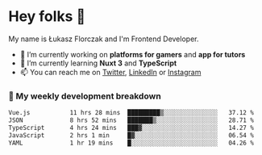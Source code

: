 # Hey folks 👋

My name is Łukasz Florczak and I'm Frontend Developer. 

- 🔭 I’m currently working on **platforms for gamers** and **app for tutors**
- 🌱 I’m currently learning **Nuxt 3** and **TypeScript**
- 📫 You can reach me on [Twitter](https://twitter.com/lukaszflorczak), [LinkedIn](https://pl.linkedin.com/in/lukasz-florczak) or [Instagram](https://instagram.com/lukaszflorczak)


### 🧮 My weekly development breakdown

<!--START_SECTION:waka-->

```txt
Vue.js           11 hrs 28 mins  █████████▒░░░░░░░░░░░░░░░   37.12 %
JSON             8 hrs 52 mins   ███████▒░░░░░░░░░░░░░░░░░   28.71 %
TypeScript       4 hrs 24 mins   ███▓░░░░░░░░░░░░░░░░░░░░░   14.27 %
JavaScript       2 hrs 1 min     █▓░░░░░░░░░░░░░░░░░░░░░░░   06.54 %
YAML             1 hr 19 mins    █░░░░░░░░░░░░░░░░░░░░░░░░   04.26 %
```

<!--END_SECTION:waka-->

<!--
**lukaszflorczak/lukaszflorczak** is a ✨ _special_ ✨ repository because its `README.md` (this file) appears on your GitHub profile.

Here are some ideas to get you started:

- 🔭 I’m currently working on ...
- 🌱 I’m currently learning ...
- 👯 I’m looking to collaborate on ...
- 🤔 I’m looking for help with ...
- 💬 Ask me about ...
- 📫 How to reach me: ...
- 😄 Pronouns: ...
- ⚡ Fun fact: ...
-->
